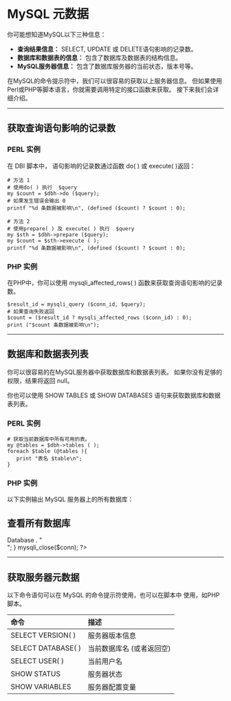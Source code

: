 # MySQL 元数据

你可能想知道MySQL以下三种信息：

- **查询结果信息：** SELECT, UPDATE 或 DELETE语句影响的记录数。
- **数据库和数据表的信息：** 包含了数据库及数据表的结构信息。
- **MySQL服务器信息：** 包含了数据库服务器的当前状态，版本号等。

在MySQL的命令提示符中，我们可以很容易的获取以上服务器信息。 但如果使用Perl或PHP等脚本语言，你就需要调用特定的接口函数来获取。 接下来我们会详细介绍。

------

## 获取查询语句影响的记录数

### PERL 实例

在 DBI 脚本中， 语句影响的记录数通过函数 do( ) 或 execute( )返回：

```
# 方法 1
# 使用do( ) 执行  $query 
my $count = $dbh->do ($query);
# 如果发生错误会输出 0
printf "%d 条数据被影响\n", (defined ($count) ? $count : 0);

# 方法 2
# 使用prepare( ) 及 execute( ) 执行  $query 
my $sth = $dbh->prepare ($query);
my $count = $sth->execute ( );
printf "%d 条数据被影响\n", (defined ($count) ? $count : 0);
```

### PHP 实例

在PHP中，你可以使用 mysqli_affected_rows( ) 函数来获取查询语句影响的记录数。

```
$result_id = mysqli_query ($conn_id, $query);
# 如果查询失败返回 
$count = ($result_id ? mysqli_affected_rows ($conn_id) : 0);
print ("$count 条数据被影响\n");
```

------

## 数据库和数据表列表

你可以很容易的在MySQL服务器中获取数据库和数据表列表。 如果你没有足够的权限，结果将返回 null。

你也可以使用 SHOW TABLES 或 SHOW DATABASES 语句来获取数据库和数据表列表。

### PERL 实例

```
# 获取当前数据库中所有可用的表。
my @tables = $dbh->tables ( );
foreach $table (@tables ){
   print "表名 $table\n";
}
```

### PHP 实例

以下实例输出 MySQL 服务器上的所有数据库：

## 查看所有数据库

<?php $dbhost = 'localhost:3306';  // mysql服务器主机地址 $dbuser = 'root';            // mysql用户名 $dbpass = '123456';          // mysql用户名密码 $conn = mysqli_connect($dbhost, $dbuser, $dbpass); if(! $conn ) {    die('连接失败: ' . mysqli_error($conn)); } // 设置编码，防止中文乱码 $db_list = mysqli_query($conn, 'SHOW DATABASES'); while ($db = mysqli_fetch_object($db_list)) {  echo $db->Database . "<br />"; } mysqli_close($conn); ?>

------

## 获取服务器元数据

以下命令语句可以在 MySQL 的命令提示符使用，也可以在脚本中 使用，如PHP脚本。

| 命令               | 描述                      |
| :----------------- | :------------------------ |
| SELECT VERSION( )  | 服务器版本信息            |
| SELECT DATABASE( ) | 当前数据库名 (或者返回空) |
| SELECT USER( )     | 当前用户名                |
| SHOW STATUS        | 服务器状态                |
| SHOW VARIABLES     | 服务器配置变量            |
